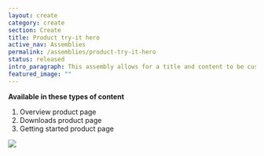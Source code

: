 ```yaml
---
layout: create
category: create
section: Create
title: Product try-it hero
active_nav: Assemblies
permalink: /assemblies/product-try-it-hero
status: released
intro_paragraph: This assembly allows for a title and content to be customized using a WYSIWYG. A learn more link can be added if needed. An image can be added to the hero. A background image can be added to the hero as well if overriding is necessary. The CTA for the try-it link can be customized with a URL and link text.
featured_image: ""
---
```

**Available in these types of content**

1. Overview product page
2. Downloads product page
3. Getting started product page

![](/design-manual/assets/uploads/product-try-it-hero-example.png)
